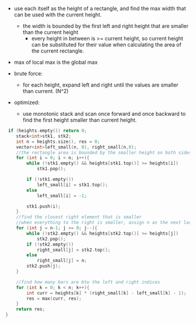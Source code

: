 - use each itself as the height of a rectangle, and find the max width that can be used with the current height.
    - the width is bounded by the first left and right height that are smaller than the current height
        - every height in between is >= current height, so current height can be substituted for their value when calculating the area of the current rectangle.
- max of local max is the global max
        
- brute force:
    - for each height, expand left and right until the values are smaller than current. (N^2)
- optimized:
    - use monotonic stack and scan once forward and once backward to find the first height smaller than current height. 
    
```cpp
 if (heights.empty()) return 0;
    stack<int>stk1, stk2;
    int n = heights.size(), res = 0;
    vector<int>left_small(n, 0), right_small(n,0);
    //the rectangle area is bounded by the smaller height on both sides of each height
    for (int i = 0; i < n; i++){
        while (!stk1.empty() && heights[stk1.top()] >= heights[i])
            stk1.pop();

        if (!stk1.empty())
            left_small[i] = stk1.top();
        else
            left_small[i] = -1; 

        stk1.push(i);
    }
    //find the closest right element that is smaller
    //when everything to the right is smaller, assign n as the next larger index
    for (int j = n-1; j >= 0; j--){
        while (!stk2.empty() && heights[stk2.top()] >= heights[j])
            stk2.pop();
        if (!stk2.empty())
            right_small[j] = stk2.top();
        else
            right_small[j] = n;
        stk2.push(j);
    }

    //find how many bars are btw the left and right indices
    for (int k = 0; k < n; k++){
        int curr = heights[k] * (right_small[k] - left_small[k] - 1);
        res = max(curr, res);
    }
    return res;
}
```
